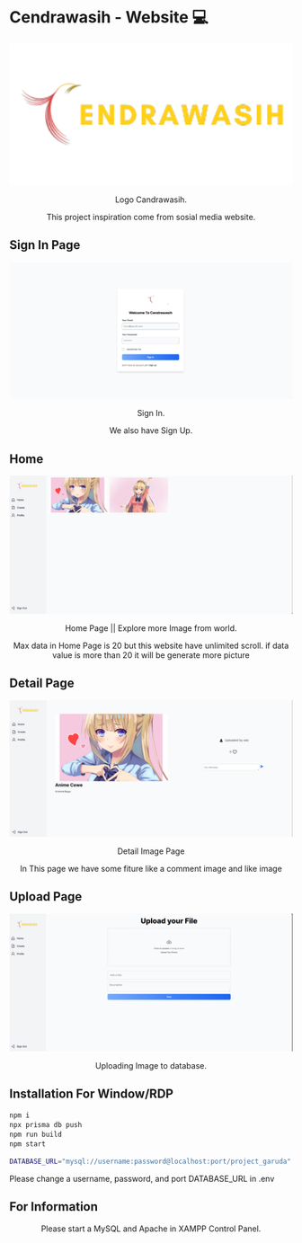 <h1>Cendrawasih - Website 💻</h1>

<p align="center">
  <img src="./images/Logo_Text.png" width="550" />
</p>

<p align="center">Logo Candrawasih.</p>
<p align="center">This project inspiration come from sosial media website.</p>

## Sign In Page
<p align="center">
  <img src="./images/SignIn.png" width="550" />
</p>
 
<p align="center">Sign In.</p>
<p align="center">We also have Sign Up.</p>

## Home
<p align="center">
  <img src="./images/Home.png" width="550" />
</p>
 
<p align="center">Home Page || Explore more Image from world.</p>
<p align="center">Max data in Home Page is 20 but this website have unlimited scroll. if data value is more than 20 it will be generate more picture</p>

## Detail Page
<p align="center">
  <img src="./images/Detail.png" width="550" />
</p>
 
<p align="center">Detail Image Page</p>
<p align="center">In This page we have some fiture like a comment image and like image</p>

## Upload Page
<p align="center">
  <img src="./images/Upload.png" width="550" />
</p>
 
<p align="center">Uploading Image to database.</p>

## Installation For Window/RDP

```bash
npm i
npx prisma db push 
npm run build
npm start
```

```bash
DATABASE_URL="mysql://username:password@localhost:port/project_garuda"
```
<p>Please change a username, password, and port DATABASE_URL in .env</p>

## For Information
<p align="center">Please start a MySQL and Apache in XAMPP Control Panel.</p>